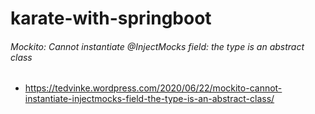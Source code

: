 # karate-with-springboot

###### Mockito: Cannot instantiate @InjectMocks field: the type is an abstract class

- https://tedvinke.wordpress.com/2020/06/22/mockito-cannot-instantiate-injectmocks-field-the-type-is-an-abstract-class/